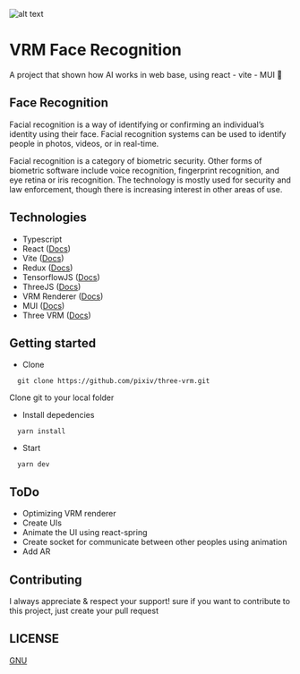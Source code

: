 ![alt text](https://github.com/rashgaroth/Face-Recognition/blob/169745e7e8af38161a061b579b1fb1485bdb864b/src/assets/gif/show.gif)
# VRM Face Recognition

A project that shown how AI works in web base, using react - vite - MUI 🤖

## Face Recognition

Facial recognition is a way of identifying or confirming an individual’s identity using their face. Facial recognition systems can be used to identify people in photos, videos, or in real-time.

Facial recognition is a category of biometric security. Other forms of biometric software include voice recognition, fingerprint recognition, and eye retina or iris recognition. The technology is mostly used for security and law enforcement, though there is increasing interest in other areas of use.

## Technologies

- Typescript
- React ([Docs](https://reactjs.org/))
- Vite ([Docs](https://vitejs.dev/))
- Redux ([Docs](https://react-redux.js.org/tutorials/typescript-quick-start))
- TensorflowJS ([Docs](https://tensorflow.org/))
- ThreeJS ([Docs](https://docs.pmnd.rs/react-three-fiber/getting-started/introduction))
- VRM Renderer ([Docs](https://github.com/pixiv/three-vrm))
- MUI ([Docs](https://mui.com/))
- Three VRM ([Docs](https://github.com/pixiv/three-vrm))

## Getting started

- Clone

```terminal
  git clone https://github.com/pixiv/three-vrm.git
```

Clone git to your local folder

- Install depedencies

```terminal
  yarn install
```

- Start

```terminal
  yarn dev
```

## ToDo

- Optimizing VRM renderer
- Create UIs
- Animate the UI using react-spring
- Create socket for communicate between other peoples using animation
- Add AR

## Contributing

I always appreciate & respect your support! sure if you want to contribute to this project, just create your pull request

## LICENSE

[GNU](https://github.com/rashgaroth/Face-Recognition/blob/main/LICENSE)
